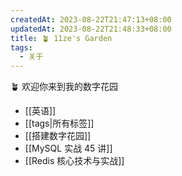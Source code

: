 ```yaml
---
createdAt: 2023-08-22T21:47:13+08:00
updatedAt: 2023-08-22T21:48:33+08:00
title: 🪴 11ze's Garden
tags:
  - 关于
---
```


🪴 欢迎你来到我的数字花园

- [[英语]]
- [[tags|所有标签]]
- [[搭建数字花园]]
- [[MySQL 实战 45 讲]]
- [[Redis 核心技术与实战]]

